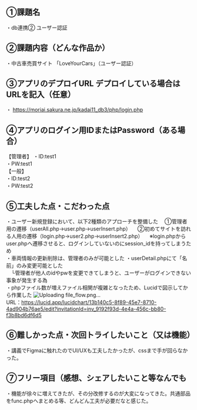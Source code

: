 ## ①課題名
・db連携② ユーザー認証
 ## ②課題内容（どんな作品か）
・中古車売買サイト 「LoveYourCars」（ユーザー認証）
## ③アプリのデプロイURL デプロイしている場合はURLを記入（任意）
・ https://moriai.sakura.ne.jp/kadai11_db3/php/login.php
## ④アプリのログイン用IDまたはPassword（ある場合）
【管理者】
・ID:test1   
・PW:test1  
【一般】  
・ID:test2   
・PW:test2  
 ## ⑤工夫した点・こだわった点
・ユーザー新規登録において、以下2種類のアプローチを整備した
　①管理者用の遷移（userAll.php→user.php→userInsert.php）
　②初めてサイトを訪れる人用の遷移（login.php→user2.php→userInsert2.php）
　※login.phpからuser.phpへ遷移させると、ログインしていないのにsession_idを持ってしまうため  
・車両情報の更新削除は、管理者のみが可能とした
・userDetail.phpにて「名前」のみ変更可能とした  
　└管理者が他人のidやpwを変更できてしまうと、ユーザーがログインできない事象が発生する為  
・phpファイル数が増えファイル相関が複雑となったため、Lucidで図示してから作業した
![Uploading file_flow.png…]()  
URL：https://lucid.app/lucidchart/13b140c5-8f89-45e7-8710-4ad904b76ae5/edit?invitationId=inv_9192f93d-4e4a-456c-bb80-f3b8bd6df6d5 

 ## ⑥難しかった点・次回トライしたいこと（又は機能）
・講義でFigmaに触れたのでUI/UXも工夫したかったが、cssまで手が回らなかった。
 ## ⑦フリー項目（感想、シェアしたいこと等なんでも
・機能が徐々に増えてきたが、その分改修するのが大変になってきた。共通部品をfunc.phpへまとめる等、どんどん工夫が必要だなと感じた。